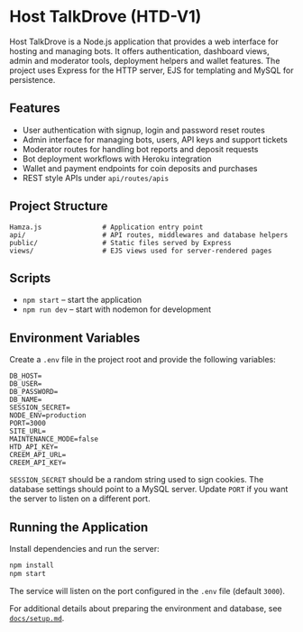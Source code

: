 # Host TalkDrove (HTD-V1)

Host TalkDrove is a Node.js application that provides a web interface for hosting and managing bots.
It offers authentication, dashboard views, admin and moderator tools, deployment helpers and wallet
features. The project uses Express for the HTTP server, EJS for templating and MySQL for persistence.

## Features

- User authentication with signup, login and password reset routes
- Admin interface for managing bots, users, API keys and support tickets
- Moderator routes for handling bot reports and deposit requests
- Bot deployment workflows with Heroku integration
- Wallet and payment endpoints for coin deposits and purchases
- REST style APIs under `api/routes/apis`

## Project Structure

```
Hamza.js               # Application entry point
api/                   # API routes, middlewares and database helpers
public/                # Static files served by Express
views/                 # EJS views used for server-rendered pages
```

## Scripts

- `npm start` – start the application
- `npm run dev` – start with nodemon for development

## Environment Variables

Create a `.env` file in the project root and provide the following variables:

```
DB_HOST=
DB_USER=
DB_PASSWORD=
DB_NAME=
SESSION_SECRET=
NODE_ENV=production
PORT=3000
SITE_URL=
MAINTENANCE_MODE=false
HTD_API_KEY=
CREEM_API_URL=
CREEM_API_KEY=
```

`SESSION_SECRET` should be a random string used to sign cookies. The database settings should point to a
MySQL server. Update `PORT` if you want the server to listen on a different port.

## Running the Application

Install dependencies and run the server:

```bash
npm install
npm start
```

The service will listen on the port configured in the `.env` file (default `3000`).

For additional details about preparing the environment and database, see
[`docs/setup.md`](docs/setup.md).
